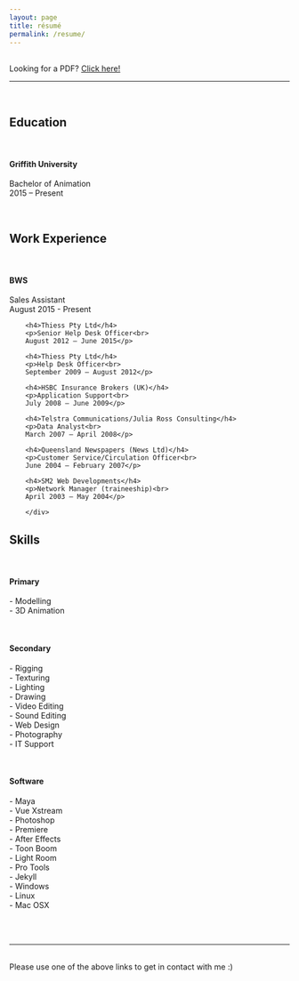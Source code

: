 ```yaml
---
layout: page
title: résumé
permalink: /resume/
---
```


<br>
Looking for a PDF? <a href="/img/Duane_McPherson_-_Resume.pdf" target="_blank">Click here!</a>
<br>
<hr>
<br>
<div class="resumetable">
     <div class="resumeleft">
        <h2>Education</h2>
        <br>
        <h4>Griffith University</h4>
        <p>Bachelor of Animation<br>
        2015 – Present</p>
        <br>
        <h2>Work Experience</h2>
        <br>
        <h4>BWS</h4>
        <p>Sales Assistant<br>
        August 2015 - Present</p>
        
        <h4>Thiess Pty Ltd</h4>
        <p>Senior Help Desk Officer<br>
        August 2012 – June 2015</p>
        
        <h4>Thiess Pty Ltd</h4>
        <p>Help Desk Officer<br>
        September 2009 – August 2012</p>
        
        <h4>HSBC Insurance Brokers (UK)</h4>
        <p>Application Support<br>
        July 2008 – June 2009</p>
        
        <h4>Telstra Communications/Julia Ross Consulting</h4>
        <p>Data Analyst<br>
        March 2007 – April 2008</p>
        
        <h4>Queensland Newspapers (News Ltd)</h4>
        <p>Customer Service/Circulation Officer<br>
        June 2004 – February 2007</p>
        
        <h4>SM2 Web Developments</h4>
        <p>Network Manager (traineeship)<br>
        April 2003 – May 2004</p>
        
        </div>
   <div class="resumeright">
        <h2>Skills</h2>
        <br>
        <h4>Primary</h4>
        <p>
        -	Modelling<br>
        -	3D Animation<br>
        </p><br>
        <h4>Secondary</h4>
        <p>
        -	Rigging<br>
        -	Texturing<br>
        -	Lighting<br>
        -	Drawing<br>
        -	Video Editing<br>
        -	Sound Editing<br>
        -	Web Design<br>
        -	Photography<br>
        -	IT Support<br>
        </p><br>
        <h4>Software</h4>
        <p>
        -	Maya<br>
        -	Vue Xstream<br>
        -	Photoshop<br>
        -	Premiere<br>
        -	After Effects<br>
        -	Toon Boom<br>
        -	Light Room<br>
        -	Pro Tools<br>
        -	Jekyll<br>
        -	Windows<br>
        -	Linux<br>
        -	Mac OSX<br>
        </p>
        </div>
</div>
<br>
<br>
<hr/>
<br>
<span class="contacticon center">
	<a href="http://duanemcpherson.com/contact/"><i class="fa fa-envelope-square"></i></a>
	<a href="https://www.linkedin.com/in/duane-mcpherson" target="_blank"><i class="fa fa-linkedin-square"></i></a>
	<a href="http://dmcmodelling.tumblr.com/" target="_blank"><i class="fa fa-tumblr-square"></i></a>
	<a href="https://twitter.com/duanemcpherson" target="_blank"><i class="fa fa-twitter-square"></i></a>
</span>

<div class="col three caption">
	Please use one of the above links to get in contact with me :)
</div>

